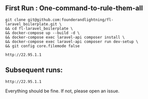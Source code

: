## First Run : One-command-to-rule-them-all
```
git clone git@github.com:founderandlightning/fl-laravel_boilerplate.git \
&& cd fl-laravel_boilerplate \
&& docker-compose up --build -d \
&& docker-compose exec laravel-api composer install \
&& docker-compose exec laravel-api composer run dev-setup \
&& git config core.filemode false 
```

```
http://22.95.1.1
```

## Subsequent runs:
```
http://22.95.1.1
```

Everything should be fine. If not, please open an issue.
